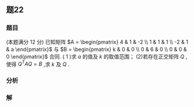 ## 题22
### 题目
(本题满分 12 分)
已知矩阵 $A = \begin{pmatrix} 4 & 1 & -2 \\ 1 & 1 & 1 \\ -2 & 1 & a \end{pmatrix}$ 与 $B = \begin{pmatrix} k & 0 & 0 \\ 0 & 6 & 0 \\ 0 & 0 & 0 \end{pmatrix}$ 合同.
( 1 )求 $a$ 的值及 $k$ 的取值范围；
(2)若存在正交矩阵 $Q$ ,使得 $Q^TAQ = B$ ,求 $k$ 及 $Q$ .
### 分析

### 解